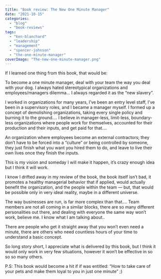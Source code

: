 ```yaml
---
title: "Book review: The New One Minute Manager"
date: "2021-10-15"
categories: 
  - "blog"
  - "book-reviews"
tags: 
  - "ken-blanchard"
  - "leadership"
  - "management"
  - "spencer-johnson"
  - "the-one-minute-manager"
coverImage: "The-new-one-minute-manager.png"
---
```


If I learned one thing from this book, that would be:

To become a one minute manager, deal with your team the way you deal with your dog. I always hated stereotypical organizations and employees/managers dilemma… I always regarded it as the “new slavery”.

I worked in organizations for many years, I’ve been an entry level staff, I’ve been in a supervisory roles, and I became a manager myself. I formed up a concept of demolishing organizations, taking every single policy and burning it to the ground…. I believe in manager-less, limit-less, boundary-less organizations where people work for themselves, accounted for their production and their inputs, and get paid for that….

An organization where employees become an external contractors; they don’t have to be forced into a “culture” or being controlled by someone, they just finish what you want you hired them to do, and leave to live their own lives once they finish the inputs.

This is my vision and someday I will make it happen, it’s crazy enough idea but I think it will work.

I know I drifted away in my review of the book, the book itself isn’t bad, it promotes a healthy managerial behavior that if applied, would actually benefit the organization, and the people within the team — but, that would be possible only in very ideal reality, maybe in a different universe.

The way businesses are run, is far more complex than that…. Team members are not all coming in a similar blocks, there are so many different personalities out there, and dealing with everyone the same way won’t work, believe me. I know what I am talking about..

There are people who get it straight away that you won’t even need a minute, there are others who need countless hours of your time to understand a basic concept.

So long story short, I appreciate what is delivered by this book, but I think it would only work in very few situations, however it won’t be effective in so so so many others.

P.S: This book would become a hit if if was entitled: “How to take care of your pets and make them loyal to you in just one minute” ;)
